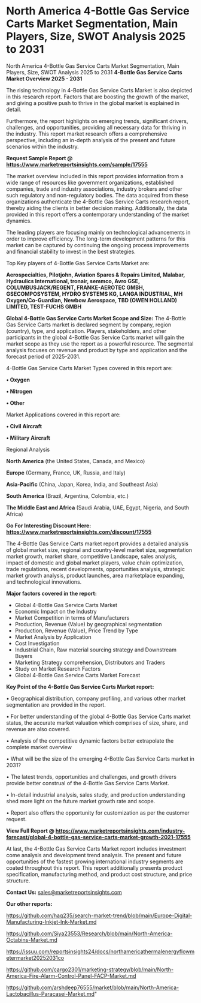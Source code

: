 # North America 4-Bottle Gas Service Carts Market Segmentation, Main Players, Size, SWOT Analysis 2025 to 2031
North America 4-Bottle Gas Service Carts Market Segmentation, Main Players, Size, SWOT Analysis 2025 to 2031
<Strong> 4-Bottle Gas Service Carts Market Overview 2025 - 2031</strong>

The rising technology in 4-Bottle Gas Service Carts Market is also depicted in this research report. Factors that are boosting the growth of the market, and giving a positive push to thrive in the global market is explained in detail.

Furthermore, the report highlights on emerging trends, significant drivers, challenges, and opportunities, providing all necessary data for thriving in the industry. This report market research offers a comprehensive perspective, including an in-depth analysis of the present and future scenarios within the industry.

<strong>Request Sample Report @ <a href=https://www.marketreportsinsights.com/sample/17555>https://www.marketreportsinsights.com/sample/17555</a></strong>

The market overview included in this report provides information from a wide range of resources like government organizations, established companies, trade and industry associations, industry brokers and other such regulatory and non-regulatory bodies. The data acquired from these organizations authenticate the 4-Bottle Gas Service Carts research report, thereby aiding the clients in better decision making. Additionally, the data provided in this report offers a contemporary understanding of the market dynamics.

The leading players are focusing mainly on technological advancements in order to improve efficiency. The long-term development patterns for this market can be captured by continuing the ongoing process improvements and financial stability to invest in the best strategies.

Top Key players of 4-Bottle Gas Service Carts Market are:

<strong>Aerospecialties, Pilotjohn, Aviation Spares & Repairs Limited, Malabar, Hydraulics International, tronair, semmco, Avro GSE, COLUMBUSJACK/REGENT, FRANKE-AEROTEC GMBH, GSECOMPOSYSTEM, HYDRO SYSTEMS KG, LANGA INDUSTRIAL, MH Oxygen/Co-Guardian, Newbow Aerospace, TBD (OWEN HOLLAND) LIMITED, TEST-FUCHS GMBH</strong>

<strong><b>Global 4-Bottle Gas Service Carts Market Scope and Size:</b></strong>
The 4-Bottle Gas Service Carts market is declared segment by company, region (country), type, and application. Players, stakeholders, and other participants in the global 4-Bottle Gas Service Carts market will gain the market scope as they use the report as a powerful resource. The segmental analysis focuses on revenue and product by type and application and the forecast period of 2025-2031.

4-Bottle Gas Service Carts Market Types covered in this report are:

<strong>• Oxygen

• Nitrogen

• Other</strong>

Market Applications covered in this report are:

<strong>• Civil Aircraft

• Military Aircraft</strong> 

Regional Analysis

<strong>North America</strong> (the United States, Canada, and Mexico)

<strong>Europe</strong> (Germany, France, UK, Russia, and Italy)

<strong>Asia-Pacific</strong> (China, Japan, Korea, India, and Southeast Asia)

<strong>South America</strong> (Brazil, Argentina, Colombia, etc.)

<strong>The Middle East and Africa</strong> (Saudi Arabia, UAE, Egypt, Nigeria, and South Africa)

<strong>Go For Interesting Discount Here: <a href=https://www.marketreportsinsights.com/discount/17555>https://www.marketreportsinsights.com/discount/17555</a></strong>

The 4-Bottle Gas Service Carts market report provides a detailed analysis of global market size, regional and country-level market size, segmentation market growth, market share, competitive Landscape, sales analysis, impact of domestic and global market players, value chain optimization, trade regulations, recent developments, opportunities analysis, strategic market growth analysis, product launches, area marketplace expanding, and technological innovations.

<strong><b>Major factors covered in the report:</b></strong>
<ul>
  <li>Global 4-Bottle Gas Service Carts Market </li>
  <li>Economic Impact on the Industry</li>
  <li>Market Competition in terms of Manufacturers</li>
  <li>Production, Revenue (Value) by geographical segmentation</li>
  <li>Production, Revenue (Value), Price Trend by Type</li>
  <li>Market Analysis by Application</li>
  <li>Cost Investigation</li>
  <li>Industrial Chain, Raw material sourcing strategy and Downstream Buyers</li>
  <li>Marketing Strategy comprehension, Distributors and Traders</li>
  <li>Study on Market Research Factors</li>
  <li>Global 4-Bottle Gas Service Carts Market Forecast</li>
</ul>

<strong><b>Key Point of the 4-Bottle Gas Service Carts Market report:</b></strong>

• Geographical distribution, company profiling, and various other market segmentation are provided in the report.

• For better understanding of the global 4-Bottle Gas Service Carts market status, the accurate market valuation which comprises of size, share, and revenue are also covered.

• Analysis of the competitive dynamic factors better extrapolate the complete market overview

• What will be the size of the emerging 4-Bottle Gas Service Carts market in 2031?

• The latest trends, opportunities and challenges, and growth drivers provide better construal of the 4-Bottle Gas Service Carts Market.

• In-detail industrial analysis, sales study, and production understanding shed more light on the future market growth rate and scope.

• Report also offers the opportunity for customization as per the customer request.

<strong><b>View Full Report @ <a href=https://www.marketreportsinsights.com/industry-forecast/global-4-bottle-gas-service-carts-market-growth-2021-17555>https://www.marketreportsinsights.com/industry-forecast/global-4-bottle-gas-service-carts-market-growth-2021-17555</a></b></strong>


At last, the 4-Bottle Gas Service Carts Market report includes investment come analysis and development trend analysis. The present and future opportunities of the fastest growing international industry segments are coated throughout this report. This report additionally presents product specification, manufacturing method, and product cost structure, and price structure.

<strong>Contact Us:</strong>
sales@marketreportsinsights.com

<strong>Our other reports:</strong>

<a href=https://github.com/haq235/search-market-trend/blob/main/Europe-Digital-Manufacturing-Inkjet-Ink-Market.md>https://github.com/haq235/search-market-trend/blob/main/Europe-Digital-Manufacturing-Inkjet-Ink-Market.md</a>

<a href=https://github.com/Siya23553/Research/blob/main/North-America-Octabins-Market.md>https://github.com/Siya23553/Research/blob/main/North-America-Octabins-Market.md</a>

<a href=https://issuu.com/reportsinsights24/docs/northamericathermalenergyflowmetermarket20252031co>https://issuu.com/reportsinsights24/docs/northamericathermalenergyflowmetermarket20252031co</a>

<a href=https://github.com/cargo2301/marketing-strategy/blob/main/North-America-Fire-Alarm-Control-Panel-FACP-Market.md>https://github.com/cargo2301/marketing-strategy/blob/main/North-America-Fire-Alarm-Control-Panel-FACP-Market.md</a>

<a href=https://github.com/arshdeep76555/market/blob/main/North-America-Lactobacillus-Paracasei-Market.md>https://github.com/arshdeep76555/market/blob/main/North-America-Lactobacillus-Paracasei-Market.md</a>"
